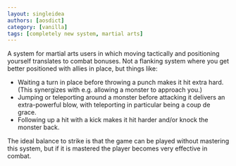 ```yaml
---
layout: singleidea
authors: [aosdict]
category: [vanilla]
tags: [completely new system, martial arts]
---
```

A system for martial arts users in which moving tactically and positioning
yourself translates to combat bonuses. Not a flanking system where you get
better positioned with allies in place, but things like:
* Waiting a turn in place before throwing a punch makes it hit extra hard. (This
  synergizes with e.g. allowing a monster to approach you.)
* Jumping or teleporting around a monster before attacking it delivers an
  extra-powerful blow, with teleporting in particular being a coup de grace.
* Following up a hit with a kick makes it hit harder and/or knock the monster
  back.

The ideal balance to strike is that the game can be played without mastering
this system, but if it is mastered the player becomes very effective in combat.
